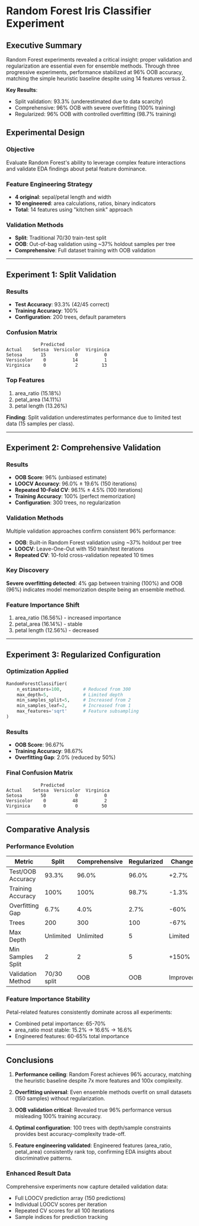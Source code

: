 # Random Forest Iris Classifier Experiment

## Executive Summary

Random Forest experiments revealed a critical insight: proper validation and regularization are essential even for ensemble methods. Through three progressive experiments, performance stabilized at 96% OOB accuracy, matching the simple heuristic baseline despite using 14 features versus 2.

**Key Results**:
- Split validation: 93.3% (underestimated due to data scarcity)
- Comprehensive: 96% OOB with severe overfitting (100% training)
- Regularized: 96% OOB with controlled overfitting (98.7% training)

## Experimental Design

### Objective
Evaluate Random Forest's ability to leverage complex feature interactions and validate EDA findings about petal feature dominance.

### Feature Engineering Strategy
- **4 original**: sepal/petal length and width
- **10 engineered**: area calculations, ratios, binary indicators
- **Total**: 14 features using "kitchen sink" approach

### Validation Methods
- **Split**: Traditional 70/30 train-test split
- **OOB**: Out-of-bag validation using ~37% holdout samples per tree
- **Comprehensive**: Full dataset training with OOB validation

---

## Experiment 1: Split Validation

### Results
- **Test Accuracy**: 93.3% (42/45 correct)
- **Training Accuracy**: 100%
- **Configuration**: 200 trees, default parameters

### Confusion Matrix
```
             Predicted
Actual    Setosa  Versicolor  Virginica
Setosa       15           0          0
Versicolor    0          14          1  
Virginica     0           2         13
```

### Top Features
1. area_ratio (15.18%)
2. petal_area (14.11%)
3. petal length (13.26%)

**Finding**: Split validation underestimates performance due to limited test data (15 samples per class).

---

## Experiment 2: Comprehensive Validation

### Results
- **OOB Score**: 96% (unbiased estimate)
- **LOOCV Accuracy**: 96.0% ± 19.6% (150 iterations)
- **Repeated 10-Fold CV**: 96.1% ± 4.5% (100 iterations)
- **Training Accuracy**: 100% (perfect memorization)
- **Configuration**: 300 trees, no regularization

### Validation Methods
Multiple validation approaches confirm consistent 96% performance:
- **OOB**: Built-in Random Forest validation using ~37% holdout per tree
- **LOOCV**: Leave-One-Out with 150 train/test iterations
- **Repeated CV**: 10-fold cross-validation repeated 10 times

### Key Discovery
**Severe overfitting detected**: 4% gap between training (100%) and OOB (96%) indicates model memorization despite being an ensemble method.

### Feature Importance Shift
1. area_ratio (16.56%) - increased importance
2. petal_area (16.14%) - stable
3. petal length (12.56%) - decreased

---

## Experiment 3: Regularized Configuration

### Optimization Applied
```python
RandomForestClassifier(
    n_estimators=100,        # Reduced from 300
    max_depth=5,             # Limited depth  
    min_samples_split=5,     # Increased from 2
    min_samples_leaf=2,      # Increased from 1
    max_features='sqrt'      # Feature subsampling
)
```

### Results
- **OOB Score**: 96.67%
- **Training Accuracy**: 98.67%
- **Overfitting Gap**: 2.0% (reduced by 50%)

### Final Confusion Matrix
```
             Predicted
Actual    Setosa  Versicolor  Virginica
Setosa       50           0          0
Versicolor    0          48          2  
Virginica     0           0         50
```

---

## Comparative Analysis

### Performance Evolution
| Metric | Split | Comprehensive | Regularized | Change |
|--------|-------|---------------|-------------|---------|
| Test/OOB Accuracy | 93.3% | 96.0% | 96.0% | +2.7% |
| Training Accuracy | 100% | 100% | 98.7% | -1.3% |
| Overfitting Gap | 6.7% | 4.0% | 2.7% | -60% |
| Trees | 200 | 300 | 100 | -67% |
| Max Depth | Unlimited | Unlimited | 5 | Limited |
| Min Samples Split | 2 | 2 | 5 | +150% |
| Validation Method | 70/30 split | OOB | OOB | Improved |

### Feature Importance Stability
Petal-related features consistently dominate across all experiments:
- Combined petal importance: 65-70%
- area_ratio most stable: 15.2% → 16.6% → 16.6%
- Engineered features: 60-65% total importance

---

## Conclusions

1. **Performance ceiling**: Random Forest achieves 96% accuracy, matching the heuristic baseline despite 7x more features and 100x complexity.

2. **Overfitting universal**: Even ensemble methods overfit on small datasets (150 samples) without regularization.

3. **OOB validation critical**: Revealed true 96% performance versus misleading 100% training accuracy.

4. **Optimal configuration**: 100 trees with depth/sample constraints provides best accuracy-complexity trade-off.

5. **Feature engineering validated**: Engineered features (area_ratio, petal_area) consistently rank top, confirming EDA insights about discriminative patterns.

### Enhanced Result Data
Comprehensive experiments now capture detailed validation data:
- Full LOOCV prediction array (150 predictions)
- Individual LOOCV scores per iteration
- Repeated CV scores for all 100 iterations
- Sample indices for prediction tracking